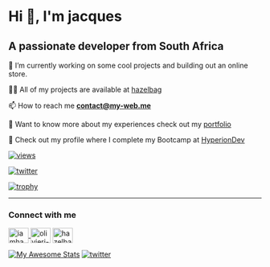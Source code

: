 # Hi 👋, I'm jacques

## A passionate developer from South Africa

🔭 I’m currently working on some cool projects and building out an online store.

👨‍💻 All of my projects are available at [hazelbag](https://github.com/hazelbag?tab=repositories)

📫 How to reach me **contact@my-web.me**

📄 Want to know more about my experiences check out my [portfolio](https://portfolio.my-web.me/)

🔖 Check out my profile where I complete my Bootcamp at [HyperionDev](https://www.hyperiondev.com/portfolio/23527/)

[![views](https://komarev.com/ghpvc/?username=hazelbag&label=Profile%20views&color=0e75b6&style=flat)](https://github.com/hazelbag)

[![twitter](https://img.shields.io/twitter/follow/iamhazelbag?logo=twitter&style=for-the-badge)](https://twitter.com/iamhazelbag)

[![trophy](https://github-profile-trophy.vercel.app/?username=hazelbag&margin-w=15&theme=onedark)](https://github.com/hazelbag)
___

### Connect with me

<p align="left">
<a href="https://x.com/hazelbag" target="blank"><img align="center" src="https://raw.githubusercontent.com/rahuldkjain/github-profile-readme-generator/master/src/images/icons/Social/twitter.svg" alt="iamhazelbag" height="30" width="40" />
</a><a href="https://linkedin.com/in/olivierj-dev/" target="blank"><img align="center" src="https://raw.githubusercontent.com/rahuldkjain/github-profile-readme-generator/master/src/images/icons/Social/linked-in-alt.svg" alt="olivierj-dev/" height="30" width="40" /></a>
<a href="https://www.hackerrank.com/hazelbag" target="blank"><img align="center" src="https://raw.githubusercontent.com/rahuldkjain/github-profile-readme-generator/master/src/images/icons/Social/hackerrank.svg" alt="hazelbag" height="30" width="40" /></a>
</p>

[![My Awesome Stats](https://awesome-github-stats.azurewebsites.net/user-stats/hazelbag?cardType=octocat&theme=github-dark&preferLogin=false)](https://git.io/awesome-stats-card)
[![twitter](https://github-readme-stats.vercel.app/api/top-langs?username=hazelbag&show_icons=true&locale=en&layout=compact)](https://github.com/hazelbag)
